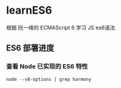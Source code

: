 # learnES6
根据 阮一峰的 ECMAScript 6 学习 JS es6语法
## ES6 部署进度
### 查看 Node 已实现的 ES6 特性
	node --v8-options | grep harmony

<!-- ## Babel：转码器(将 ES6 代码转为 ES5 代码)
文本文本文本文本文本文本文本文本文本文本 -->







